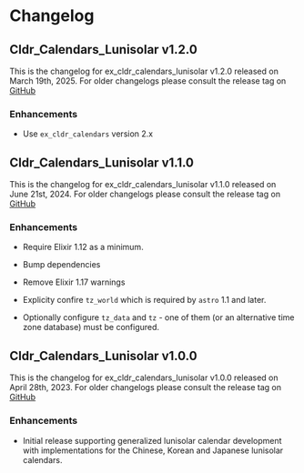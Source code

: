# Changelog

## Cldr_Calendars_Lunisolar v1.2.0

This is the changelog for ex_cldr_calendars_lunisolar v1.2.0 released on March 19th, 2025.  For older changelogs please consult the release tag on [GitHub](https://github.com/elixir-cldr/cldr_calendars_lunisolar/tags)

### Enhancements

* Use `ex_cldr_calendars` version 2.x

## Cldr_Calendars_Lunisolar v1.1.0

This is the changelog for ex_cldr_calendars_lunisolar v1.1.0 released on June 21st, 2024.  For older changelogs please consult the release tag on [GitHub](https://github.com/elixir-cldr/cldr_calendars_lunisolar/tags)

### Enhancements

* Require Elixir 1.12 as a minimum.

* Bump dependencies

* Remove Elixir 1.17 warnings

* Explicity confire `tz_world` which is required by `astro` 1.1 and later.

* Optionally configure `tz_data` and `tz` - one of them (or an alternative time zone database) must be configured.

## Cldr_Calendars_Lunisolar v1.0.0

This is the changelog for ex_cldr_calendars_lunisolar v1.0.0 released on April 28th, 2023.  For older changelogs please consult the release tag on [GitHub](https://github.com/elixir-cldr/cldr_calendars_lunisolar/tags)

### Enhancements

* Initial release supporting generalized lunisolar calendar development with implementations for the Chinese, Korean and Japanese lunisolar calendars.

